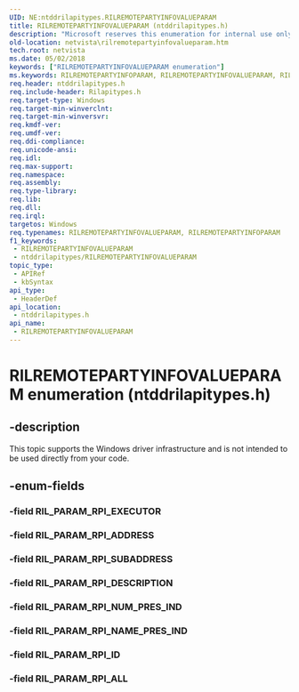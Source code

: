 ```yaml
---
UID: NE:ntddrilapitypes.RILREMOTEPARTYINFOVALUEPARAM
title: RILREMOTEPARTYINFOVALUEPARAM (ntddrilapitypes.h)
description: "Microsoft reserves this enumeration for internal use only. Don't use the RILREMOTEPARTYINFOVALUEPARAM enumeration in your code."
old-location: netvista\rilremotepartyinfovalueparam.htm
tech.root: netvista
ms.date: 05/02/2018
keywords: ["RILREMOTEPARTYINFOVALUEPARAM enumeration"]
ms.keywords: RILREMOTEPARTYINFOPARAM, RILREMOTEPARTYINFOVALUEPARAM, RILREMOTEPARTYINFOVALUEPARAM enumeration [Network Drivers Starting with Windows Vista], RIL_PARAM_RPI_ADDRESS, RIL_PARAM_RPI_ALL, RIL_PARAM_RPI_DESCRIPTION, RIL_PARAM_RPI_ID, RIL_PARAM_RPI_NAME_PRES_IND, RIL_PARAM_RPI_NUM_PRES_IND, RIL_PARAM_RPI_SUBADDRESS, netvista.rilremotepartyinfovalueparam, ntddrilapitypes/RILREMOTEPARTYINFOVALUEPARAM, ntddrilapitypes/RIL_PARAM_RPI_ADDRESS, ntddrilapitypes/RIL_PARAM_RPI_ALL, ntddrilapitypes/RIL_PARAM_RPI_DESCRIPTION, ntddrilapitypes/RIL_PARAM_RPI_ID, ntddrilapitypes/RIL_PARAM_RPI_NAME_PRES_IND, ntddrilapitypes/RIL_PARAM_RPI_NUM_PRES_IND, ntddrilapitypes/RIL_PARAM_RPI_SUBADDRESS
req.header: ntddrilapitypes.h
req.include-header: Rilapitypes.h
req.target-type: Windows
req.target-min-winverclnt: 
req.target-min-winversvr: 
req.kmdf-ver: 
req.umdf-ver: 
req.ddi-compliance: 
req.unicode-ansi: 
req.idl: 
req.max-support: 
req.namespace: 
req.assembly: 
req.type-library: 
req.lib: 
req.dll: 
req.irql: 
targetos: Windows
req.typenames: RILREMOTEPARTYINFOVALUEPARAM, RILREMOTEPARTYINFOPARAM
f1_keywords:
 - RILREMOTEPARTYINFOVALUEPARAM
 - ntddrilapitypes/RILREMOTEPARTYINFOVALUEPARAM
topic_type:
 - APIRef
 - kbSyntax
api_type:
 - HeaderDef
api_location:
 - ntddrilapitypes.h
api_name:
 - RILREMOTEPARTYINFOVALUEPARAM
---
```


# RILREMOTEPARTYINFOVALUEPARAM enumeration (ntddrilapitypes.h)


## -description

This topic supports the Windows driver infrastructure and is not intended to be used directly from your code.

## -enum-fields

### -field RIL_PARAM_RPI_EXECUTOR

### -field RIL_PARAM_RPI_ADDRESS

### -field RIL_PARAM_RPI_SUBADDRESS

### -field RIL_PARAM_RPI_DESCRIPTION

### -field RIL_PARAM_RPI_NUM_PRES_IND

### -field RIL_PARAM_RPI_NAME_PRES_IND

### -field RIL_PARAM_RPI_ID

### -field RIL_PARAM_RPI_ALL

